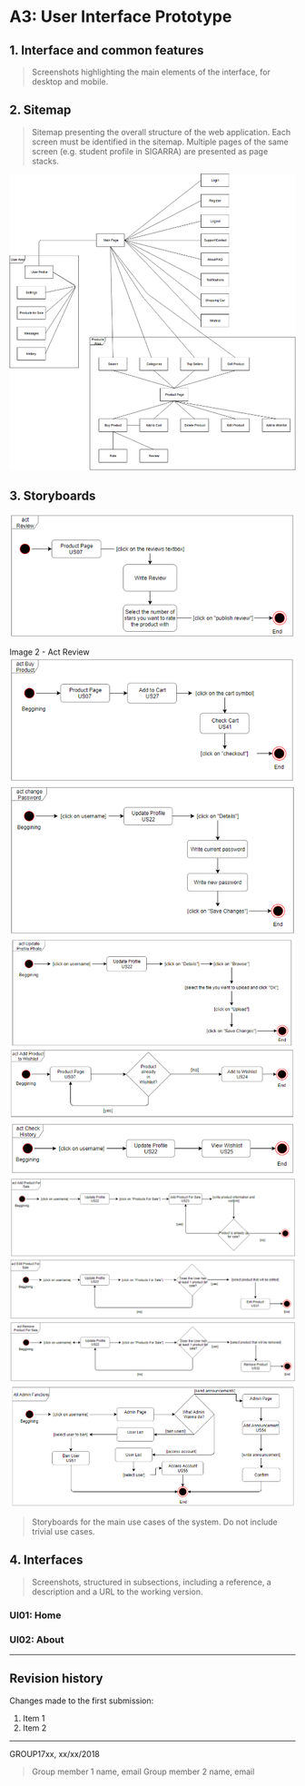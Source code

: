 # A3: User Interface Prototype
 
## 1. Interface and common features
 
> Screenshots highlighting the main elements of the interface, for desktop and mobile.
 
## 2. Sitemap
 
> Sitemap presenting the overall structure of the web application.
> Each screen must be identified in the sitemap.
> Multiple pages of the same screen (e.g. student profile in SIGARRA) are presented as page stacks.

![image 1 - User Actors](/images/a3_1.png)
 
## 3. Storyboards
 
 ![image 2 - Act Review](/images/a3_2.png "Optional Title")
 
 Image 2 - Act Review
 ![image 3 - Act Review](/images/a3_3.png)
 ![image 4 - Act Review](/images/a3_4.png)
 ![image 5 - Act Review](/images/a3_5.png)
 ![image 6 - Act Review](/images/a3_6.png)
 ![image 7 - Act Review](/images/a3_7.png)
 ![image 8 - Act Review](/images/a3_8.png)
 ![image 9 - Act Review](/images/a3_9.png)
 ![image 10 - Act Review](/images/a3_10.png)
 ![image 11 - Act Review](/images/a3_11.png)
> Storyboards for the main use cases of the system.
> Do not include trivial use cases.
 
## 4. Interfaces
 
> Screenshots, structured in subsections, including a reference, a description and a URL to the working version.
 
### UI01: Home
 
### UI02: About
 
 
***
 
## Revision history
 
Changes made to the first submission:
1. Item 1
1. Item 2
 
***
 
GROUP17xx, xx/xx/2018
 
> Group member 1 name, email
> Group member 2 name, email
